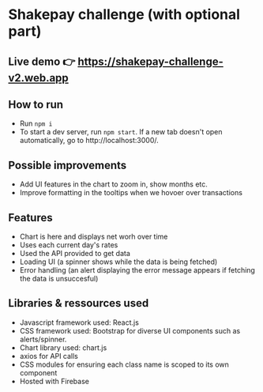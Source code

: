 # Shakepay challenge (with optional part)

## Live demo 👉 https://shakepay-challenge-v2.web.app

## How to run

- Run `npm i`
- To start a dev server, run `npm start`. If a new tab doesn't open automatically, go to http://localhost:3000/.

## Possible improvements

- Add UI features in the chart to zoom in, show months etc.
- Improve formatting in the tooltips when we hovoer over transactions

## Features
- Chart is here and displays net worh over time
- Uses each current day's rates
- Used the API provided to get data
- Loading UI (a spinner shows while the data is being fetched)
- Error handling (an alert displaying the error message appears if fetching the data is unsuccesful)

## Libraries & ressources used
- Javascript framework used: React.js
- CSS framework used: Bootstrap for diverse UI components such as alerts/spinner. 
- Chart library used: chart.js
- axios for API calls
- CSS modules for ensuring each class name is scoped to its own component
- Hosted with Firebase
